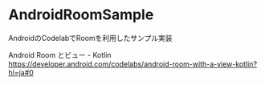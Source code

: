 # AndroidRoomSample
AndroidのCodelabでRoomを利用したサンプル実装

Android Room とビュー - Kotlin<br>
https://developer.android.com/codelabs/android-room-with-a-view-kotlin?hl=ja#0
